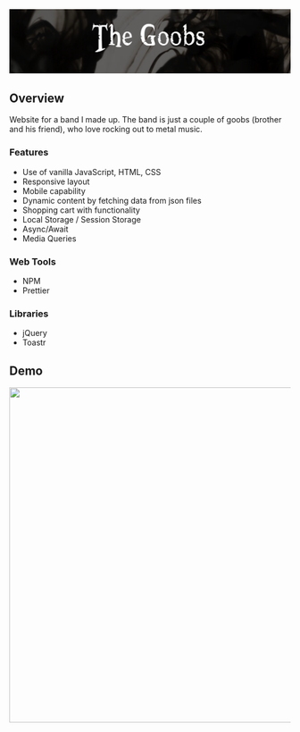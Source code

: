 <img src="https://github.com/JacobRochford/the-goobs/blob/main/Images/goobs-icon-short.png" alt="The Goobs Logo" />

## Overview
  Website for a band I made up. The band is just a couple of goobs (brother and his friend), who love rocking out to metal music.
  ### Features
  - Use of vanilla JavaScript, HTML, CSS
  - Responsive layout
  - Mobile capability
  - Dynamic content by fetching data from json files  
  - Shopping cart with functionality
  - Local Storage / Session Storage
  - Async/Await
  - Media Queries
  
  ### Web Tools
  - NPM
  - Prettier
  
  ### Libraries
  - jQuery
  - Toastr


## Demo

<img src="https://github.com/JacobRochford/the-goobs/blob/main/Images/The%20Goobs%20%E2%80%94%20Firefox%20Developer%20Edition%202021-12-08%2009-49-05.gif" width="900" height="600" />
